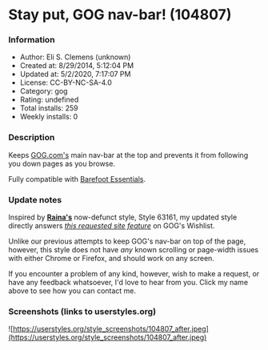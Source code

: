 # Stay put, GOG nav-bar! (104807)

### Information
- Author: Eli S. Clemens (unknown)
- Created at: 8/29/2014, 5:12:04 PM
- Updated at: 5/2/2020, 7:17:07 PM
- License:  CC-BY-NC-SA-4.0
- Category: gog
- Rating: undefined
- Total installs: 259
- Weekly installs: 0


### Description
Keeps <a href="http://www.gog.com">GOG.com's</a> main nav-bar at the top and prevents it from following you down pages as you browse.

Fully compatible with <a href="http://www.gog.com/forum/general/barefoot_essentials_2_gogcom_enhancement/page1">Barefoot Essentials</a>.

### Update notes
Inspired by <b><a href="http://userstyles.org/users/123153">Raina's</a></b> now-defunct style, Style 63161, my updated style directly answers <i><a href="http://www.gog.com/wishlist/site/option_to_hide_top_bar">this requested site feature</a></i> on GOG's Wishlist.

Unlike our previous attempts to keep GOG's nav-bar on top of the page, however, this style does not have <i>any</i> known scrolling or page-width issues with either Chrome or Firefox, and should work on any screen.

If you encounter a problem of any kind, however, wish to make a request, or have any feedback whatsoever, I'd love to hear from you.  Click my name above to see how you can contact me.

### Screenshots (links to userstyles.org)
![https://userstyles.org/style_screenshots/104807_after.jpeg](https://userstyles.org/style_screenshots/104807_after.jpeg)


